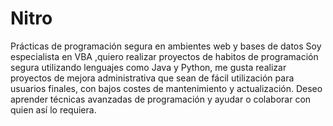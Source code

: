 # Nitro
Prácticas de programación segura en ambientes web y bases de datos
Soy especialista en VBA ,quiero realizar proyectos de habitos de programación segura utilizando lenguajes como Java y Python, me gusta realizar proyectos de mejora administrativa que sean de fácil utilización para usuarios finales, con bajos costes de mantenimiento y actualización.
Deseo aprender técnicas avanzadas de programación y ayudar o colaborar con quien así lo requiera.
